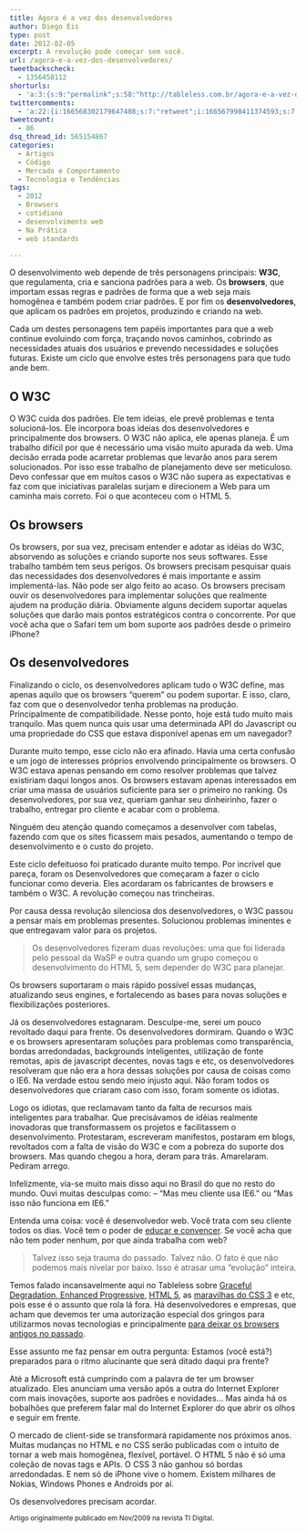 ```yaml
---
title: Agora é a vez dos desenvolvedores
author: Diego Eis
type: post
date: 2012-02-05
excerpt: A revolução pode começar sem você.
url: /agora-e-a-vez-dos-desenvolvedores/
tweetbackscheck:
  - 1356458112
shorturls:
  - 'a:3:{s:9:"permalink";s:58:"http://tableless.com.br/agora-e-a-vez-dos-desenvolvedores/";s:7:"tinyurl";s:26:"http://tinyurl.com/7hn23xo";s:4:"isgd";s:19:"http://is.gd/duWZXV";}'
twittercomments:
  - 'a:22:{i:166568302179647488;s:7:"retweet";i:166567998411374593;s:7:"retweet";i:166523530974990339;s:7:"retweet";i:166514045904617473;s:7:"retweet";i:166510071365378048;s:7:"retweet";i:166507106655145984;s:7:"retweet";i:166504663888302081;s:7:"retweet";i:166502162225053697;s:7:"retweet";i:166501625748393984;s:7:"retweet";i:166499762097504256;s:7:"retweet";i:166499423411650561;s:7:"retweet";i:166498938336198657;s:7:"retweet";i:166498569455542272;s:7:"retweet";i:166498396532772865;s:7:"retweet";i:166169571710083072;s:7:"retweet";i:169381861934641152;s:7:"retweet";i:169376179852283905;s:7:"retweet";i:169375817036599296;s:7:"retweet";i:167338104225665025;s:7:"retweet";i:176466404407656448;s:7:"retweet";i:176460479428952064;s:7:"retweet";i:174481701244903424;s:7:"retweet";}'
tweetcount:
  - 86
dsq_thread_id: 565154867
categories:
  - Artigos
  - Código
  - Mercado e Comportamento
  - Tecnologia e Tendências
tags:
  - 2012
  - Browsers
  - cotidiano
  - desenvolvimento web
  - Na Prática
  - web standards

---
```

O desenvolvimento web depende de três personagens principais: **W3C**, que regulamenta, cria e sanciona padrões para a web. Os **browsers**, que importam essas regras e padrões de forma que a web seja mais homogênea e também podem criar padrões. E por fim os **desenvolvedores**, que aplicam os padrões em projetos, produzindo e criando na web.

Cada um destes personagens tem papéis importantes para que a web continue evoluindo com força, traçando novos caminhos, cobrindo as necessidades atuais dos usuários e prevendo necessidades e soluções futuras. Existe um ciclo que envolve estes três personagens para que tudo ande bem.

## O W3C

O W3C cuida dos padrões. Ele tem ideias, ele prevê problemas e tenta solucioná-los. Ele incorpora boas ideias dos desenvolvedores e principalmente dos browsers. O W3C não aplica, ele apenas planeja. É um trabalho difícil por que é necessário uma visão muito apurada da web. Uma decisão errada pode acarretar problemas que levarão anos para serem solucionados. Por isso esse trabalho de planejamento deve ser meticuloso. Devo confessar que em muitos casos o W3C não supera as expectativas e faz com que iniciativas paralelas surjam e direcionem a Web para um caminha mais correto. Foi o que aconteceu com o HTML 5.

## Os browsers

Os browsers, por sua vez, precisam entender e adotar as idéias do W3C, absorvendo as soluções e criando suporte nos seus softwares. Esse trabalho também tem seus perigos. Os browsers precisam pesquisar quais das necessidades dos desenvolvedores é mais importante e assim implementá-las. Não pode ser algo feito ao acaso. Os browsers precisam ouvir os desenvolvedores para implementar soluções que realmente ajudem na produção diária. Obviamente alguns decidem suportar aquelas soluções que darão mais pontos estratégicos contra o concorrente. Por que você acha que o Safari tem um bom suporte aos padrões desde o primeiro iPhone?

## Os desenvolvedores

Finalizando o ciclo, os desenvolvedores aplicam tudo o W3C define, mas apenas aquilo que os browsers “querem” ou podem suportar. E isso, claro, faz com que o desenvolvedor tenha problemas na produção. Principalmente de compatibilidade. Nesse ponto, hoje está tudo muito mais tranquilo. Mas quem nunca quis usar uma determinada API do Javascript ou uma propriedade do CSS que estava disponível apenas em um navegador?

Durante muito tempo, esse ciclo não era afinado. Havia uma certa confusão e um jogo de interesses próprios envolvendo principalmente os browsers. O W3C estava apenas pensando em como resolver problemas que talvez existiriam daqui longos anos. Os browsers estavam apenas interessados em criar uma massa de usuários suficiente para ser o primeiro no ranking. Os desenvolvedores, por sua vez, queriam ganhar seu dinheirinho, fazer o trabalho, entregar pro cliente e acabar com o problema.
  
Ninguém deu atenção quando começamos a desenvolver com tabelas, fazendo com que os sites ficassem mais pesados, aumentando o tempo de desenvolvimento e o custo do projeto. 

Este ciclo defeituoso foi praticado durante muito tempo. Por incrível que pareça, foram os Desenvolvedores que começaram a fazer o ciclo funcionar como deveria. Eles acordaram os fabricantes de browsers e também o W3C. A revolução começou nas trincheiras.

Por causa dessa revolução silenciosa dos desenvolvedores, o W3C passou a pensar mais em problemas presentes. Solucionou problemas iminentes e que entregavam valor para os projetos. 

> Os desenvolvedores fizeram duas revoluções: uma que foi liderada pelo pessoal da WaSP e outra quando um grupo começou o desenvolvimento do HTML 5, sem depender do W3C para planejar.

Os browsers suportaram o mais rápido possível essas mudanças, atualizando seus engines, e fortalecendo as bases para novas soluções e flexibilizações posteriores.

Já os desenvolvedores estagnaram. Desculpe-me, serei um pouco revoltado daqui para frente. Os desenvolvedores dormiram. Quando o W3C e os browsers apresentaram soluções para problemas como transparência, bordas arredondadas, backgrounds inteligentes, utilização de fonte remotas, apis de javascript decentes, novas tags e etc, os desenvolvedores resolveram que não era a hora dessas soluções por causa de coisas como o IE6. Na verdade estou sendo meio injusto aqui. Não foram todos os desenvolvedores que criaram caso com isso, foram somente os idiotas.

Logo os idiotas, que reclamavam tanto da falta de recursos mais inteligentes para trabalhar. Que precisávamos de idéias realmente inovadoras que transformassem os projetos e facilitassem o desenvolvimento. Protestaram, escreveram manifestos, postaram em blogs, revoltados com a falta de visão do W3C e com a pobreza do suporte dos browsers. Mas quando chegou a hora, deram para trás. Amarelaram. Pediram arrego.

Infelizmente, via-se muito mais disso aqui no Brasil do que no resto do mundo. Ouvi muitas desculpas como: &#8211; &#8220;Mas meu cliente usa IE6.&#8221; ou &#8220;Mas isso não funciona em IE6.&#8221;
  
Entenda uma coisa: você é desenvolvedor web. Você trata com seu cliente todos os dias. Você tem o poder de [educar e convencer][1]. Se você acha que não tem poder nenhum, por que ainda trabalha com web?

> Talvez isso seja trauma do passado. Talvez não. O fato é que não podemos mais nivelar por baixo. Isso é atrasar uma &#8220;evolução&#8221; inteira.

Temos falado incansavelmente aqui no Tableless sobre [Graceful Degradation, Enhanced Progressive][2], [HTML 5][3], as [maravilhas do CSS 3][4] e etc, pois esse é o assunto que rola lá fora. Há desenvolvedores e empresas, que acham que devemos ter uma autorização especial dos gringos para utilizarmos novas tecnologias e principalmente [para deixar os browsers antigos no passado][5].

Esse assunto me faz pensar em outra pergunta: Estamos (você está?) preparados para o ritmo alucinante que será ditado daqui pra frente?
  
Até a Microsoft está cumprindo com a palavra de ter um browser atualizado. Eles anunciam uma versão após a outra do Internet Explorer com mais inovações, suporte aos padrões e novidades&#8230; Mas ainda há os bobalhões que preferem falar mal do Internet Explorer do que abrir os olhos e seguir em frente.

O mercado de client-side se transformará rapidamente nos próximos anos. Muitas mudanças no HTML e no CSS serão publicadas com o intuito de tornar a web mais homogênea, flexível, portável. O HTML 5 não é só uma coleção de novas tags e APIs. O CSS 3 não ganhou só bordas arredondadas. E nem só de iPhone vive o homem. Existem milhares de Nokias, Windows Phones e Androids por aí.

Os desenvolvedores precisam acordar.

<small>Artigo originalmente publicado em Nov/2009 na revista TI Digital.</small>

 [1]: http://tableless.com.br/convencimento-e-educacao-liberdade/ "Convencimento e educação = liberdade"
 [2]: http://tableless.com.br/bem-vindo-a-xangrila-parte-1/ "Bem vindo a Xangri-lá – Parte 1"
 [3]: http://tableless.com.br/categoria/client-side/html-css/html5-client-side/
 [4]: http://tableless.com.br/categoria/client-side/html-css/css3/
 [5]: http://tableless.com.br/browsers-antigos-guerra-contra-o-terror/